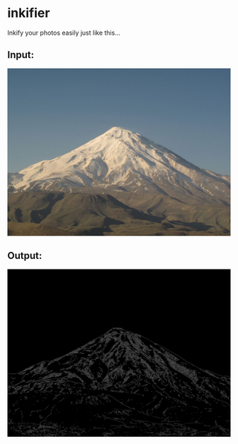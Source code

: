 # inkifier
Inkify your photos easily just like this...

## Input:
<img src="examples/damavand.jpg" alt="A photo of Damavand"></br>
## Output:
<img src="examples/output-dmvnd.png" alt="Inkified photo of Damavand">
